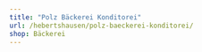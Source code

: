 ```yaml
---
title: "Polz Bäckerei Konditorei"
url: /hebertshausen/polz-baeckerei-konditorei/
shop: Bäckerei
---
```

